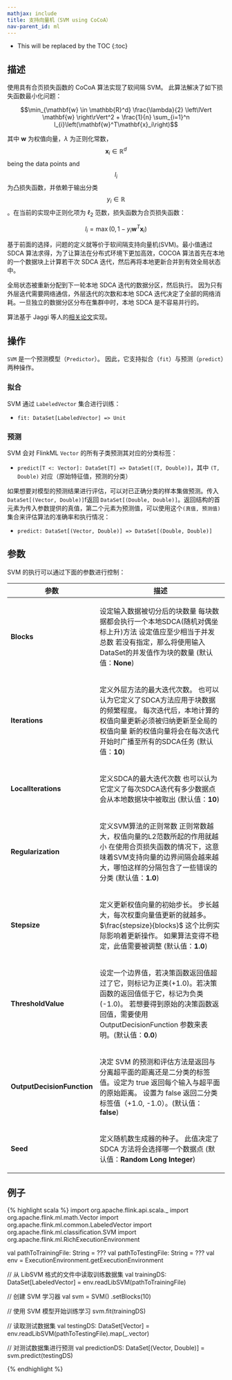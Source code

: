 ```yaml
---
mathjax: include
title: 支持向量机（SVM using CoCoA）
nav-parent_id: ml
---
```

<!--
Licensed to the Apache Software Foundation (ASF) under one
or more contributor license agreements.  See the NOTICE file
distributed with this work for additional information
regarding copyright ownership.  The ASF licenses this file
to you under the Apache License, Version 2.0 (the
"License"); you may not use this file except in compliance
with the License.  You may obtain a copy of the License at

  http://www.apache.org/licenses/LICENSE-2.0

Unless required by applicable law or agreed to in writing,
software distributed under the License is distributed on an
"AS IS" BASIS, WITHOUT WARRANTIES OR CONDITIONS OF ANY
KIND, either express or implied.  See the License for the
specific language governing permissions and limitations
under the License.
-->

* This will be replaced by the TOC
{:toc}
## 描述

使用具有合页损失函数的 CoCoA 算法实现了软间隔 SVM。
此算法解决了如下损失函数最小化问题：

$$\min_{\mathbf{w} \in \mathbb{R}^d} \frac{\lambda}{2} \left\lVert \mathbf{w} \right\rVert^2 + \frac{1}{n} \sum_{i=1}^n l_{i}\left(\mathbf{w}^T\mathbf{x}_i\right)$$

其中 $\mathbf{w}$ 为权值向量，$\lambda$ 为正则化常数，
$$\mathbf{x}_i \in \mathbb{R}^d$$ being the data points and $$l_{i}$$ 为凸损失函数，并依赖于输出分类 $$y_{i} \in \mathbb{R}$$。在当前的实现中正则化项为 $\ell_2$ 范数，损失函数为合页损失函数：

  $$l_{i} = \max\left(0, 1 - y_{i} \mathbf{w}^T\mathbf{x}_i \right)$$

基于前面的选择，问题的定义就等价于软间隔支持向量机(SVM)。最小值通过 SDCA 算法求得，为了让算法在分布式环境下更加高效，COCOA 算法首先在本地的一个数据块上计算若干次 SDCA 迭代，然后再将本地更新合并到有效全局状态中。

全局状态被重新分配到下一轮本地 SDCA 迭代的数据分区，然后执行。 因为只有外层迭代需要网络通信，外层迭代的次数和本地 SDCA 迭代决定了全部的网络消耗。一旦独立的数据分区分布在集群中时，本地 SDCA 是不容易并行的。

算法基于 Jaggi 等人的[相关论文](http://arxiv.org/abs/1409.1458)实现。

## 操作

`SVM` 是一个预测模型（`Predictor`）。
因此，它支持拟合（`fit`）与预测（`predict`）两种操作。

### 拟合

SVM 通过 `LabeledVector` 集合进行训练：

* `fit: DataSet[LabeledVector] => Unit`

### 预测

SVM 会对 FlinkML `Vector` 的所有子类预测其对应的分类标签：

* `predict[T <: Vector]: DataSet[T] => DataSet[(T, Double)]`，其中 `(T, Double)` 对应（原始特征值，预测的分类）

如果想要对模型的预测结果进行评估，可以对已正确分类的样本集做预测。传入 `DataSet[(Vector, Double)]`f返回 `DataSet[(Double, Double)]`。返回结构的首元素为传入参数提供的真值，第二个元素为预测值，可以使用这个`(真值, 预测值)`集合来评估算法的准确率和执行情况：

* `predict: DataSet[(Vector, Double)] => DataSet[(Double, Double)]`

## 参数

SVM 的执行可以通过下面的参数进行控制：

<table class="table table-bordered">
<thead>
  <tr>
    <th class="text-left" style="width: 20%">参数</th>
    <th class="text-center">描述</th>
  </tr>
</thead>

<tbody>
  <tr>
    <td><strong>Blocks</strong></td>
    <td>
      <p>
        设定输入数据被切分后的块数量 每块数据都会执行一个本地SDCA(随机对偶坐标上升)方法 设定值应至少相当于并发总数 若没有指定，那么将使用输入DataSet的并发值作为块的数量 (默认值：<strong>None</strong>)
      </p>
    </td>
  </tr>
  <tr>
    <td><strong>Iterations</strong></td>
    <td>
      <p>
        定义外层方法的最大迭代次数。 也可以认为它定义了SDCA方法应用于块数据的频繁程度。 每次迭代后，本地计算的权值向量更新必须被归纳更新至全局的权值向量 新的权值向量将会在每次迭代开始时广播至所有的SDCA任务 (默认值：<strong>10</strong>)
      </p>
    </td>
  </tr>
  <tr>
    <td><strong>LocalIterations</strong></td>
    <td>
      <p>
        定义SDCA的最大迭代次数 也可以认为它定义了每次SDCA迭代有多少数据点会从本地数据块中被取出 (默认值：<strong>10</strong>)
      </p>
    </td>
  </tr>
  <tr>
    <td><strong>Regularization</strong></td>
    <td>
      <p>
        定义SVM算法的正则常数 正则常数越大，权值向量的L2范数所起的作用就越小 在使用合页损失函数的情况下，这意味着SVM支持向量的边界间隔会越来越大，哪怕这样的分隔包含了一些错误的分类 (默认值：<strong>1.0</strong>)
      </p>
    </td>
  </tr>
  <tr>
    <td><strong>Stepsize</strong></td>
    <td>
      <p>
      定义更新权值向量的初始步长。 步长越大，每次权重向量值更新的就越多。$\frac{stepsize}{blocks}$ 这个比例实际影响着更新操作。 如果算法变得不稳定，此值需要被调整 (默认值：<strong>1.0</strong>)
      </p>
    </td>
  </tr>
  <tr>
    <td><strong>ThresholdValue</strong></td>
    <td>
      <p>
       设定一个边界值，若决策函数返回值超过了它，则标记为正类(+1.0)。若决策函数的返回值低于它，标记为负类(-1.0)。 若想要得到原始的决策函数返回值，需要使用 OutputDecisionFunction 参数来表明。(默认值：<strong>0.0</strong>)
      </p>
    </td>
  </tr>
  <tr>
    <td><strong>OutputDecisionFunction</strong></td>
    <td>
      <p>
        决定 SVM 的预测和评估方法是返回与分离超平面的距离还是二分类的标签值。设定为 true 返回每个输入与超平面的原始距离。 设置为 false 返回二分类标签值（+1.0, -1.0）。(默认值：<strong>false</strong>)
      </p>
    </td>
  </tr>
  <tr>
  <td><strong>Seed</strong></td>
  <td>
    <p>
      定义随机数生成器的种子。 此值决定了 SDCA 方法将会选择哪一个数据点 (默认值：<strong>Random Long Integer</strong>)
    </p>
  </td>
</tr>
</tbody>
</table>

## 例子

{% highlight scala %}
import org.apache.flink.api.scala._
import org.apache.flink.ml.math.Vector
import org.apache.flink.ml.common.LabeledVector
import org.apache.flink.ml.classification.SVM
import org.apache.flink.ml.RichExecutionEnvironment

val pathToTrainingFile: String = ???
val pathToTestingFile: String = ???
val env = ExecutionEnvironment.getExecutionEnvironment

// 从 LibSVM 格式的文件中读取训练数据集
val trainingDS: DataSet[LabeledVector] = env.readLibSVM(pathToTrainingFile)

// 创建 SVM 学习器
val svm = SVM()
  .setBlocks(10)

// 使用 SVM 模型开始训练学习
svm.fit(trainingDS)

// 读取测试数据集
val testingDS: DataSet[Vector] = env.readLibSVM(pathToTestingFile).map(_.vector)

// 对测试数据集进行预测
val predictionDS: DataSet[(Vector, Double)] = svm.predict(testingDS)

{% endhighlight %}
